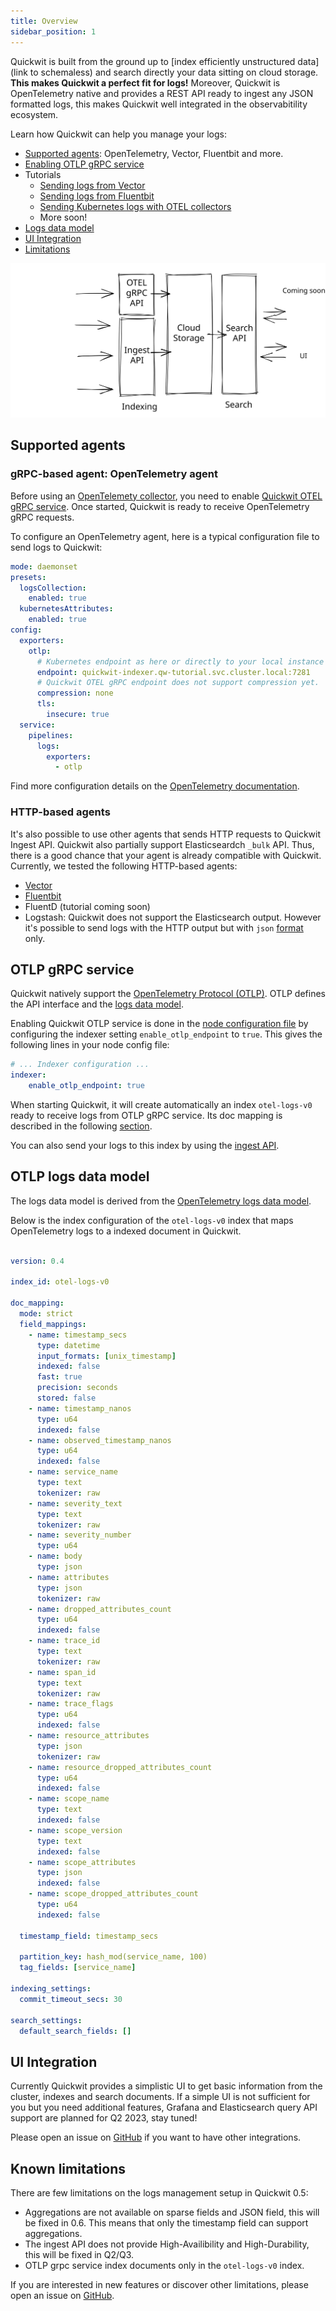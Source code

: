 ```yaml
---
title: Overview
sidebar_position: 1
---
```


Quickwit is built from the ground up to [index efficiently unstructured data](link to schemaless) and search directly your data sitting on cloud storage.
**This makes Quickwit a perfect fit for logs!**
Moreover, Quickwit is OpenTelemetry native and provides a REST API ready to ingest any JSON formatted logs, this
makes Quickwit well integrated in the observabitility ecosystem.

Learn how Quickwit can help you manage your logs:

- [Supported agents](#supported-agents): OpenTelemetry, Vector, Fluentbit and more.
- [Enabling OTLP gRPC service](#otlp-grpc-service)
- Tutorials
  - [Sending logs from Vector](./send-logs-from-vector-to-quickwit.md)
  - [Sending logs from Fluentbit](./send-logs-from-vector-to-quickwit.md)
  - [Sending Kubernetes logs with OTEL collectors](./deploy-quickwit-otel-with-helm.md)
  - More soon!
- [Logs data model](#logs-data-model)
- [UI Integration](#ui-integration)
- [Limitations](#limitations)


![Quickwit Logs Management Overview](../assets/images/logs-management-overview.svg)


## Supported agents

### gRPC-based agent: OpenTelemetry agent

Before using an [OpenTelemety collector](https://opentelemetry.io/docs/collector/), you need to enable [Quickwit OTEL gRPC service](#otel-grpc-service).
Once started, Quickwit is ready to receive OpenTelemetry gRPC requests.

To configure an OpenTelemetry agent, here is a typical configuration file to send logs to Quickwit:

```yaml
mode: daemonset
presets:
  logsCollection:
    enabled: true
  kubernetesAttributes:
    enabled: true
config:
  exporters:
    otlp:
      # Kubernetes endpoint as here or directly to your local instance localhost:7281
      endpoint: quickwit-indexer.qw-tutorial.svc.cluster.local:7281
      # Quickwit OTEL gRPC endpoint does not support compression yet.
      compression: none
      tls:
        insecure: true
  service:
    pipelines:
      logs:
        exporters:
          - otlp
```

Find more configuration details on the [OpenTelemetry documentation](https://opentelemetry.io/docs/collector/configuration/).

### HTTP-based agents

It's also possible to use other agents that sends HTTP requests to Quickwit Ingest API. Quickwit also partially support Elasticseardch `_bulk` API. Thus, there is a good chance that your agent is already compatible with Quickwit.
Currently, we tested the following HTTP-based agents:

- [Vector](./send-logs-from-vector-to-quickwit.md)
- [Fluentbit](./send-logs-from-fluentbit-to-quickwit.md)
- FluentD (tutorial coming soon)
- Logstash: Quickwit does not support the Elasticsearch output. However it's possible to send logs with the HTTP output but with `json` [format](https://www.elastic.co/guide/en/logstash/current/plugins-outputs-http.html) only.

## OTLP gRPC service

Quickwit natively support the [OpenTelemetry Protocol (OTLP)](https://opentelemetry.io/docs/reference/specification/protocol/otlp/). OTLP defines the API interface and the [logs data model](#logs-data-model).

Enabling Quickwit OTLP service is done in the [node configuration file](/docs/configuration/node-config.md) by configuring the indexer setting `enable_otlp_endpoint` to `true`. This gives the following lines in your node config file:

```yaml title=node-config.yaml
# ... Indexer configuration ...
indexer:
    enable_otlp_endpoint: true
```

When starting Quickwit, it will create automatically an index `otel-logs-v0` ready to receive logs from OTLP gRPC service. Its doc mapping is described in the following [section](#otlp-logs-data-model).

You can also send your logs to this index by using the [ingest API](/docs/reference/rest-api.md#ingest-data-into-an-index).

## OTLP logs data model

The logs data model is derived from the [OpenTelemetry logs data model](https://opentelemetry.io/docs/reference/specification/logs/data-model/).

Below is the index configuration of the `otel-logs-v0` index that maps OpenTelemetry logs to a indexed document in Quickwit. 

```yaml

version: 0.4

index_id: otel-logs-v0

doc_mapping:
  mode: strict
  field_mappings:
    - name: timestamp_secs
      type: datetime
      input_formats: [unix_timestamp]
      indexed: false
      fast: true
      precision: seconds
      stored: false
    - name: timestamp_nanos
      type: u64
      indexed: false
    - name: observed_timestamp_nanos
      type: u64
      indexed: false
    - name: service_name
      type: text
      tokenizer: raw
    - name: severity_text
      type: text
      tokenizer: raw
    - name: severity_number
      type: u64
    - name: body
      type: json
    - name: attributes
      type: json
      tokenizer: raw
    - name: dropped_attributes_count
      type: u64
      indexed: false
    - name: trace_id
      type: text
      tokenizer: raw
    - name: span_id
      type: text
      tokenizer: raw
    - name: trace_flags
      type: u64
      indexed: false
    - name: resource_attributes
      type: json
      tokenizer: raw
    - name: resource_dropped_attributes_count
      type: u64
      indexed: false
    - name: scope_name
      type: text
      indexed: false
    - name: scope_version
      type: text
      indexed: false
    - name: scope_attributes
      type: json
      indexed: false
    - name: scope_dropped_attributes_count
      type: u64
      indexed: false

  timestamp_field: timestamp_secs

  partition_key: hash_mod(service_name, 100)
  tag_fields: [service_name]

indexing_settings:
  commit_timeout_secs: 30

search_settings:
  default_search_fields: []
```

## UI Integration

Currently Quickwit provides a simplistic UI to get basic information from the cluster, indexes and search documents.
If a simple UI is not sufficient for you but you need additional features, Grafana and Elasticsearch query API support are planned for Q2 2023, stay tuned!

Please open an issue on [GitHub](https://github.com/quickwit-oss/quickwit) if you want to have other integrations.

## Known limitations

There are few limitations on the logs management setup in Quickwit 0.5:
- Aggregations are not available on sparse fields and JSON field, this will be fixed in 0.6. This means that only the timestamp field can support aggregations.
- The ingest API does not provide High-Availibility and High-Durability, this will be fixed in Q2/Q3.
- OTLP grpc service index documents only in the `otel-logs-v0` index. 

If you are interested in new features or discover other limitations, please open an issue on [GitHub](https://github.com/quickwit-oss/quickwit).

